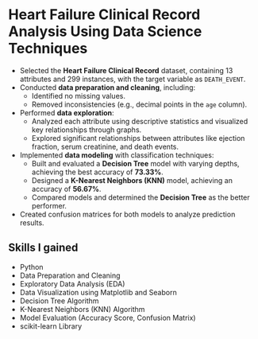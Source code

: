 # Heart Failure Clinical Record Analysis Using Data Science Techniques

- Selected the **Heart Failure Clinical Record** dataset, containing 13 attributes and 299 instances, with the target variable as `DEATH_EVENT`.
- Conducted **data preparation and cleaning**, including:
  - Identified no missing values.
  - Removed inconsistencies (e.g., decimal points in the `age` column).
- Performed **data exploration**:
  - Analyzed each attribute using descriptive statistics and visualized key relationships through graphs.
  - Explored significant relationships between attributes like ejection fraction, serum creatinine, and death events.
- Implemented **data modeling** with classification techniques:
  - Built and evaluated a **Decision Tree** model with varying depths, achieving the best accuracy of **73.33%**.
  - Designed a **K-Nearest Neighbors (KNN)** model, achieving an accuracy of **56.67%**.
  - Compared models and determined the **Decision Tree** as the better performer.
- Created confusion matrices for both models to analyze prediction results.

## Skills I gained

- Python
- Data Preparation and Cleaning
- Exploratory Data Analysis (EDA)
- Data Visualization using Matplotlib and Seaborn
- Decision Tree Algorithm
- K-Nearest Neighbors (KNN) Algorithm
- Model Evaluation (Accuracy Score, Confusion Matrix)
- scikit-learn Library
